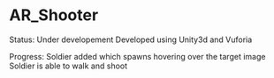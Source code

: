 # AR_Shooter
Status: Under developement
Developed using Unity3d and Vuforia

Progress:
Soldier added which spawns hovering over the target image
Soldier is able to walk and shoot
